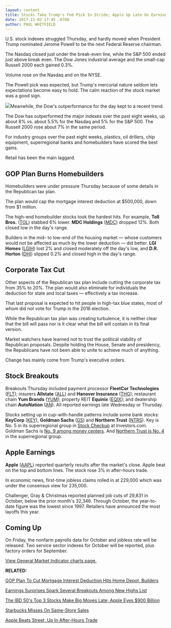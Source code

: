 ```yaml
---
layout: content
title: Stocks Take Trump's Fed Pick In Stride; Apple Up Late On Earnings
date: 2017-11-02 17:45 -0700
author: PAUL WHITFIELD
---
```






U.S. stock indexes struggled Thursday, and hardly moved when President Trump nominated Jerome Powell to be the next Federal Reserve chairman.




The Nasdaq closed just under the break-even line, while the S&P 500 ended just above break even. The Dow Jones industrial average and the small-cap Russell 2000 each gained 0.3%.


Volume rose on the Nasdaq and on the NYSE.


The Powell pick was expected, but Trump's mercurial nature seldom lets expectations become easy to hold. The calm reaction of the stock market was a good sign.


![](https://www.investors.com/wp-content/uploads/2017/11/MP110217-176x300.png)Meanwhile, the Dow's outperformance for the day kept to a recent trend.


The Dow has outperformed the major indexes over the past eight weeks, up about 8% vs. about 5.5% for the Nasdaq and 5% for the S&P 500. The Russell 2000 rose about 7% in the same period.


For industry groups over the past eight weeks, plastics, oil drillers, chip equipment, superregional banks and homebuilders have scored the best gains.


Retail has been the main laggard.


GOP Plan Burns Homebuilders
---------------------------


Homebuilders were under pressure Thursday because of some details in the Republican tax plan.


The plan would cap the mortgage interest deduction at $500,000, down from $1 million.



The high-end homebuilder stocks took the hardest hits. For example, **Toll Bros.** ([TOL](https://research.investors.com/quote.aspx?symbol=TOL)) stabbed 6% lower. **MDC Holdings** ([MDC](https://research.investors.com/quote.aspx?symbol=MDC)) dropped 12%. Both closed low in the day's range.


Builders in the mid- to low-end of the housing market — whose customers would not be affected as much by the lower deduction — did better. **LGI Homes** ([LGIH](https://research.investors.com/quote.aspx?symbol=LGIH)) lost 2% and closed moderately off the day's low, and **D.R. Horton** ([DHI](https://research.investors.com/quote.aspx?symbol=DHI)) slipped 0.2% and closed high in the day's range.


Corporate Tax Cut
-----------------


Other aspects of the Republican tax plan include cutting the corporate tax from 35% to 20%. The plan would also eliminate for individuals the deduction for state and local taxes — effectively a tax increase.


That last proposal is expected to hit people in high-tax blue states, most of whom did not vote for Trump in the 2016 election.


While the Republican tax plan was creating turbulence, it is neither clear that the bill will pass nor is it clear what the bill will contain in its final version.


Market watchers have learned not to trust the political viability of Republican proposals. Despite holding the House, Senate and presidency, the Republicans have not been able to unite to achieve much of anything.


Change has mainly come from Trump's executive orders.


Stock Breakouts
---------------


Breakouts Thursday included payment processor **FleetCor Technologies** ([FLT](https://research.investors.com/quote.aspx?symbol=FLT)); insurers **Allstate** ([ALL](https://research.investors.com/quote.aspx?symbol=ALL)) and **Hanover Insurance** ([THG](https://research.investors.com/quote.aspx?symbol=THG)); restaurant chain **Yum Brands** ([YUM](https://research.investors.com/quote.aspx?symbol=YUM)); property REIT **Equinix** ([EQIX](https://research.investors.com/quote.aspx?symbol=EQIX)); and dealership chain **AutoNation** ([AN](https://research.investors.com/quote.aspx?symbol=AN)). All reported earnings late Wednesday or Thursday.


Stocks setting up in cup-with-handle patterns include some bank stocks: **KeyCorp** ([KEY](https://research.investors.com/quote.aspx?symbol=KEY)), **Goldman Sachs** ([GS](https://research.investors.com/quote.aspx?symbol=GS)) and **Northern Trust** ([NTRS](https://research.investors.com/quote.aspx?symbol=NTRS)). Key is No. 5 in its superregional group in [Stock Checkup](https://research.investors.com/stock-checkup/nyse-keycorp-key.aspx) at Investors.com. Goldman Sachs is [No. 9 among money centers](https://research.investors.com/stock-checkup/nyse-goldman-sachs-group-inc-gs.aspx). And [Northern Trust is No. 4](https://research.investors.com/stock-checkup/nasdaq-northern-trust-corp-ntrs.aspx) in the superregional group.


Apple Earnings
--------------


**Apple** ([AAPL](https://research.investors.com/quote.aspx?symbol=AAPL)) reported quarterly results after the market's close. Apple beat on the top and bottom lines. The stock rose 3% in after-hours trade.


In economic news, first-time jobless claims rolled in at 229,000 which was under the consensus view for 235,000.


Challenger, Gray & Christmas reported planned job cuts of 29,831 in October, below the prior month's 32,346. Through October, the year-to-date figure was the lowest since 1997. Retailers have announced the most layoffs this year.


Coming Up
---------


On Friday, the nonfarm payrolls data for October and jobless rate will be released. Two service sector indexes for October will be reported, plus factory orders for September.


[View General Market Indicator charts page.](https://www.investors.com/wp-content/uploads/2017/11/IBD0211152221GMI.pdf)


**RELATED:**


[GOP Plan To Cut Mortgage Interest Deduction Hits Home Depot, Builders](https://www.investors.com/research/ibd-industry-themes/gop-plan-to-cut-mortgage-interest-deduction-slams-home-depot-builders/)


[Earnings Surprises Spark Several Breakouts Among New Highs List](https://www.investors.com/stock-lists/new-highs/earnings-surprises-spark-several-breakouts-among-new-highs-list/)


[The IBD 50's Top 3 Stocks Make Big Moves Late; Apple Eyes $900 Billion](https://www.investors.com/market-trend/stock-market-today/the-ibd-50s-top-3-stocks-make-big-moves-late-as-apple-eyes-900-billion-sp-500-futures/)


[Starbucks Misses On Same-Store Sales](https://www.investors.com/news/starbucks-reports-after-market-close-what-to-expect/)


[Apple Beats Street, Up In After-Hours Trade](https://www.investors.com/news/technology/click/apple-beats-september-quarter-sales-earnings-targets/)





